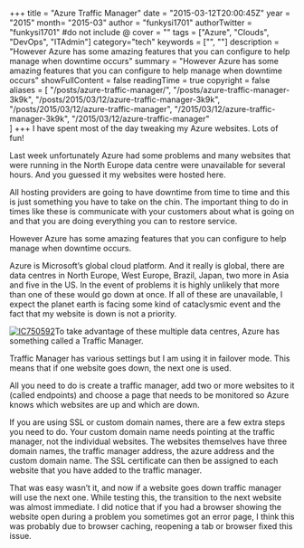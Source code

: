 +++
title = "Azure Traffic Manager"
date = "2015-03-12T20:00:45Z"
year = "2015"
month= "2015-03"
author = "funkysi1701"
authorTwitter = "funkysi1701" #do not include @
cover = ""
tags = ["Azure", "Clouds", "DevOps", "ITAdmin"]
category="tech"
keywords = ["", ""]
description =  "However Azure has some amazing features that you can configure to help manage when downtime occurs"
summary = "However Azure has some amazing features that you can configure to help manage when downtime occurs"
showFullContent = false
readingTime = true
copyright = false
aliases = [
    "/posts/azure-traffic-manager/",
    "/posts/azure-traffic-manager-3k9k",
    "/posts/2015/03/12/azure-traffic-manager-3k9k",
    "/posts/2015/03/12/azure-traffic-manager",
    "/2015/03/12/azure-traffic-manager-3k9k",
    "/2015/03/12/azure-traffic-manager"    
]
+++
I have spent most of the day tweaking my Azure websites. Lots of fun!

Last week unfortunately Azure had some problems and many websites that were running in the North Europe data centre were unavailable for several hours. And you guessed it my websites were hosted here.

All hosting providers are going to have downtime from time to time and this is just something you have to take on the chin. The important thing to do in times like these is communicate with your customers about what is going on and that you are doing everything you can to restore service.

However Azure has some amazing features that you can configure to help manage when downtime occurs.

Azure is Microsoft’s global cloud platform. And it really is global, there are data centres in North Europe, West Europe, Brazil, Japan, two more in Asia and five in the US. In the event of problems it is highly unlikely that more than one of these would go down at once. If all of these are unavailable, I expect the planet earth is facing some kind of cataclysmic event and the fact that my website is down is not a priority.

[![IC750592](https://storageaccountblog9f5d.blob.core.windows.net/blazor/wp-content/uploads/2015/03/IC750592.jpg?resize=662%2C347)](https://storageaccountblog9f5d.blob.core.windows.net/blazor/wp-content/uploads/2015/03/IC750592.jpg)To take advantage of these multiple data centres, Azure has something called a Traffic Manager.

Traffic Manager has various settings but I am using it in failover mode. This means that if one website goes down, the next one is used.

All you need to do is create a traffic manager, add two or more websites to it (called endpoints) and choose a page that needs to be monitored so Azure knows which websites are up and which are down.

If you are using SSL or custom domain names, there are a few extra steps you need to do. Your custom domain name needs pointing at the traffic manager, not the individual websites. The websites themselves have three domain names, the traffic manager address, the azure address and the custom domain name. The SSL certificate can then be assigned to each website that you have added to the traffic manager.

That was easy wasn’t it, and now if a website goes down traffic manager will use the next one. While testing this, the transition to the next website was almost immediate. I did notice that if you had a browser showing the website open during a problem you sometimes got an error page, I think this was probably due to browser caching, reopening a tab or browser fixed this issue.